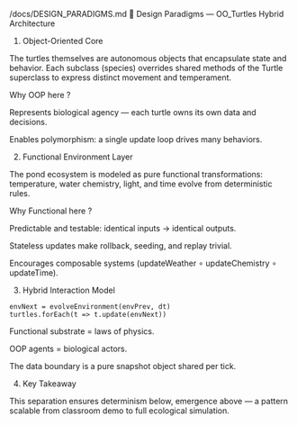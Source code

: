 /docs/DESIGN_PARADIGMS.md
🧩 Design Paradigms — OO_Turtles Hybrid Architecture
1. Object-Oriented Core

The turtles themselves are autonomous objects that encapsulate state and behavior.
Each subclass (species) overrides shared methods of the Turtle superclass to express distinct movement and temperament.

Why OOP here ?

Represents biological agency — each turtle owns its own data and decisions.

Enables polymorphism: a single update loop drives many behaviors.

2. Functional Environment Layer

The pond ecosystem is modeled as pure functional transformations: temperature, water chemistry, light, and time evolve from deterministic rules.

Why Functional here ?

Predictable and testable: identical inputs → identical outputs.

Stateless updates make rollback, seeding, and replay trivial.

Encourages composable systems (updateWeather ∘ updateChemistry ∘ updateTime).

3. Hybrid Interaction Model

```
envNext = evolveEnvironment(envPrev, dt)
turtles.forEach(t => t.update(envNext))
```
Functional substrate = laws of physics.

OOP agents = biological actors.

The data boundary is a pure snapshot object shared per tick.

4. Key Takeaway

This separation ensures determinism below, emergence above — a pattern scalable from classroom demo to full ecological simulation.
